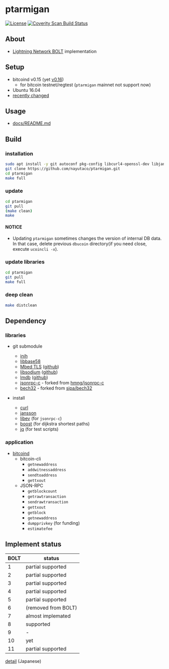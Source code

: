 # ptarmigan

[![License](https://img.shields.io/badge/License-Apache%202.0-blue.svg)](https://opensource.org/licenses/Apache-2.0)
[![Coverity Scan Build Status](https://scan.coverity.com/projects/15128/badge.svg)](https://scan.coverity.com/projects/nayutaco-ptarmigan)

## About

* [Lightning Network BOLT](https://github.com/lightningnetwork/lightning-rfc) implementation

## Setup

* bitcoind v0.15 (yet [v0.16](https://github.com/nayutaco/ptarmigan/tree/bitcoind0_16_first))
  * for bitcoin testnet/regtest (`ptarmigan` mainnet not support now)
* Ubuntu 16.04
* [recently changed](CHANGELOG.md)

## Usage

* [docs/README.md](docs/README.md)

## Build

### installation

```bash
sudo apt install -y git autoconf pkg-config libcurl4-openssl-dev libjansson-dev libev-dev libboost-all-dev build-essential libtool jq bc
git clone https://github.com/nayutaco/ptarmigan.git
cd ptarmigan
make full
```

### update

```bash
cd ptarmigan
git pull
(make clean)
make
```

#### NOTICE

* Updating `ptarmigan` sometimes changes the version of internal DB data.  
  In that case, delete previous `dbucoin` directory(if you need close, execute `ucoincli -x`).

### update libraries

```bash
cd ptarmigan
git pull
make full
```

### deep clean

```bash
make distclean
```

## Dependency

### libraries

* git submodule
  * [inih](https://github.com/benhoyt/inih)
  * [libbase58](https://github.com/luke-jr/libbase58)
  * [Mbed TLS](https://tls.mbed.org/) ([github](https://github.com/ARMmbed/mbedtls))
  * [libsodium](https://download.libsodium.org/doc/) ([github](https://github.com/jedisct1/libsodium))
  * [lmdb](https://symas.com/lightning-memory-mapped-database/) ([github](https://github.com/LMDB/lmdb))
  * [jsonrpc-c](https://github.com/nayutaco/jsonrpc-c) - forked from [hmng/jsonrpc-c](https://github.com/hmng/jsonrpc-c)
  * [bech32](https://github.com/nayutaco/bech32) - forked from [sipa/bech32](https://github.com/sipa/bech32)

* install
  * [curl](https://curl.haxx.se/)
  * [jansson](http://www.digip.org/jansson/)
  * [libev](http://software.schmorp.de/pkg/libev.html) (for `jsonrpc-c`)
  * [boost](http://www.boost.org/) (for dijkstra shortest paths)
  * [jq](https://stedolan.github.io/jq/) (for test scripts)

### application

* [bitcoind](https://github.com/bitcoin/bitcoin)
  * bitcoin-cli
    * `getnewaddress`
    * `addwitnessaddress`
    * `sendtoaddress`
    * `gettxout`
  * JSON-RPC
    * `getblockcount`
    * `getrawtransaction`
    * `sendrawtransaction`
    * `gettxout`
    * `getblock`
    * `getnewaddress`
    * `dumpprivkey` (for funding)
    * `estimatefee`

## Implement status

| BOLT | status |
|------|-------|
|  1   | partial supported |
|  2   | partial supported |
|  3   | partial supported |
|  4   | partial supported |
|  5   | partial supported |
|  6   | (removed from BOLT) |
|  7   | almost implemated |
|  8   | supported |
|  9   | - |
|  10  | yet |
|  11  | partial supported |

[detail](docs/bolt_compliant_ja.md) (Japanese)

